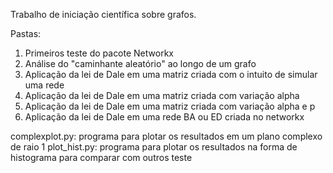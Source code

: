 Trabalho de iniciação científica sobre grafos.

Pastas:
1. Primeiros teste do pacote Networkx
2. Análise do "caminhante aleatório" ao longo de um grafo
3. Aplicação da lei de Dale em uma matriz criada com o intuito de simular uma rede
4. Aplicação da lei de Dale em uma matriz criada com variação alpha
5. Aplicação da lei de Dale em uma matriz criada com variação alpha e p
6. Aplicação da lei de Dale em uma rede BA ou ED criada no networkx

complexplot.py: programa para plotar os resultados em um plano complexo de raio 1
plot_hist.py: programa para plotar os resultados na forma de histograma para comparar com outros teste
